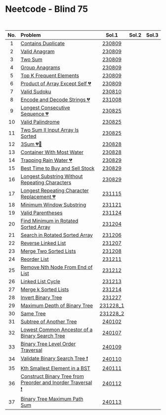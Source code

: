 # Neetcode - Blind 75

<br>

|No.|Problem|Sol.1|Sol.2|Sol.3|
|:-:|:------|:---:|:---:|:---:|
| 1|[Contains Duplicate](images/230809_01.png)|[230809](scripts/230809_01.py)|||
| 2|[Valid Anagram](images/valid-anagram.png)|[230809](scripts/230809_02.py)|||
| 3|[Two Sum](images/230809_03.png)|[230809](scripts/230809_03.py)|||
| 4|[Group Anagrams](images/230809_04.png)|[230809](scripts/230809_04.py)|||
| 5|[Top K Frequent Elements](images/230809_05.png)|[230809](scripts/230809_05.py)|||
| 6|[Product of Array Except Self :broken_heart:](images/230809_06.png)|[230809](scripts/230809_06.py)|||
| 7|[Valid Sudoku](images/230810_01.png)|[230810](scripts/230810_01.py)|||
| 8|[Encode and Decode Strings :broken_heart:](images/231008_01.png)|[231008](scripts/231008_01.py)|||
| 9|[Longest Consecutive Sequence :broken_heart:](images/230825_01.png)|[230825](scripts/230825_01.py)|||
|10|[Valid Palindrome](images/230825_02.png)|[230825](scripts/230825_02.py)|||
|11|[Two Sum II Input Array Is Sorted](images/230825_03.png)|[230825](scripts/230825_03.py)|||
|12|[3Sum :broken_heart::hammer:](images/230828_01.png)|[230828](scripts/230828_01.py)|||
|13|[Container With Most Water](images/230828_02.png)|[230828](scripts/230828_02.py)|||
|14|[Trapping Rain Water :broken_heart:](images/trapping-rain-water/description.png)|[230829](scripts/230829_01.py)|||
|15|[Best Time to Buy and Sell Stock](images/230829_01.png)|[230829](scripts/230829_02.py)|||
|16|[Longest Substring Without Repeating Characters](images/230829_02.png)|[230829](scripts/230829_03.py)|||
|17|[Longest Repeating Character Replacement :broken_heart:](images/231115.png)|[231115](scripts/231115.py)|||
|18|[Minimum Window Substring](images/231121.png)|[231121](scripts/231121.py)|||
|19|[Valid Parentheses](images/231124.png)|[231124](scripts/231124.py)|||
|20|[Find Minimum in Rotated Sorted Array](images/231204.png)|[231204](scripts/231204.py)|||
|21|[Search in Rotated Sorted Array](images/231206.png)|[231206](scripts/231206.py)|||
|22|[Reverse Linked List](images/231207.png)|[231207](scripts/231207.py)|||
|23|[Merge Two Sorted Lists](images/231208.png)|[231208](scripts/231208.py)|||
|24|[Reorder List](images/231211.png)|[231211](scripts/231211.py)|||
|25|[Remove Nth Node From End of List](images/231212.png)|[231212](scripts/231212.py)|||
|26|[Linked List Cycle](images/231213.png)|[231213](scripts/231213.py)|||
|27|[Merge k Sorted Lists](images/231214.png)|[231214](scripts/231214.py)|||
|28|[Invert Binary Tree](images/231227.png)|[231227](scripts/231227.py)|||
|29|[Maximum Depth of Binary Tree](images/231228_1.png)|[231228_1](scripts/231228_1.py)|||
|30|[Same Tree](images/231228_2.png)|[231228_2](scripts/231228_2.py)|||
|31|[Subtree of Another Tree](images/240102.png)|[240102](scripts/240102.py)|||
|32|[Lowest Common Ancestor of a Binary Search Tree](images/240107.png)|[240107](scripts/240107.py)|||
|33|[Binary Tree Level Order Traversal](images/240109.png)|[240109](scripts/240109.py)|||
|34|[Validate Binary Search Tree :exclamation:](images/240110.png)|[240110](scripts/240110.py)|||
|35|[Kth Smallest Element in a BST](images/240111.png)|[240111](scripts/240111.py)|||
|36|[Construct Binary Tree from Preorder and Inorder Traversal :exclamation:](images/240112.png)|[240112](scripts/240112.py)|||
|37|[Binary Tree Maximum Path Sum](images/240113.png)|[240113](scripts/240113.py)|||